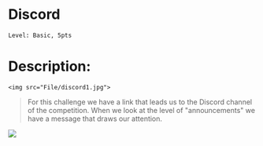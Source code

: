 

#  Discord
```
Level: Basic, 5pts 
```
# Description: 
```
<img src="File/discord1.jpg">
```
>For this challenge we have a link that leads us to the Discord channel of the competition.
When we look at the level of "announcements" we have a message that draws our attention.

<img src="File/discord2.jpg">

>

